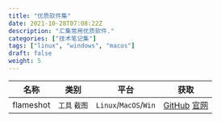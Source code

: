 ```yaml
---
title: "优质软件集"
date: 2021-10-28T07:08:22Z
description: "汇集常用优质软件."
categories: ["技术笔记集"]
tags: ["linux", "windows", "macos"]
draft: false
weight: 5
---
```


| 名称 | 类别 | 平台 | 获取 |
| :--: | :--: | :--: | :--: |
| flameshot | `工具` `截图`  | `Linux`/`MacOS`/`Win` | [GitHub](https://github.com/flameshot-org/flameshot) [官网](https://flameshot.org/) |
